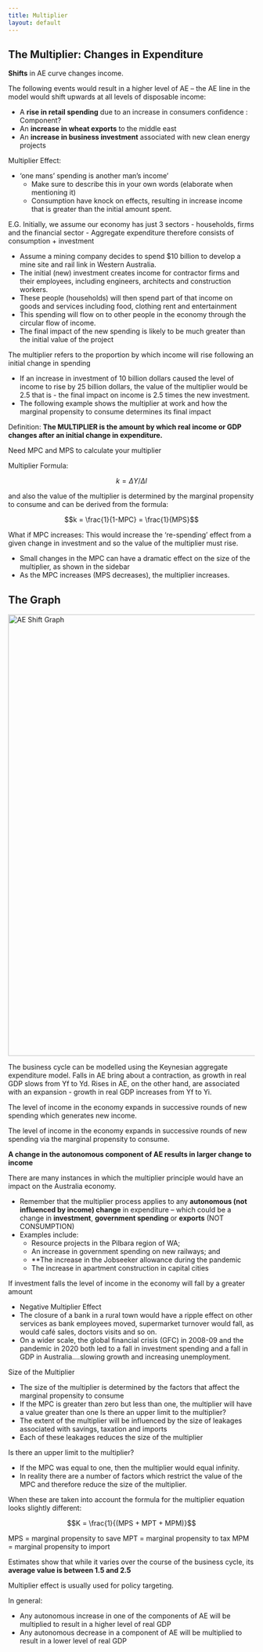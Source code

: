 ```yaml
---
title: Multiplier
layout: default
---
```

## The Multiplier: Changes in Expenditure

**Shifts** in AE curve changes income.

The following events would result in a higher level of AE – the AE line in the model would shift upwards at all levels of disposable income:
- A **rise in retail spending** due to an increase in consumers confidence : Component?
- An **increase in wheat exports** to the middle east
- An **increase in business investment** associated with new clean energy projects

Multiplier Effect:
- ‘one mans’ spending is another man’s income’
	- Make sure to describe this in your own words (elaborate when mentioning it)
	- Consumption have knock on effects, resulting in increase income that is greater than the initial amount spent.

E.G. Initially, we assume our economy has just 3 sectors - households, firms and the financial sector - Aggregate expenditure therefore consists of consumption + investment
- Assume a mining company decides to spend $10 billion to develop a mine site and rail link in Western Australia.
- The initial (new) investment creates income for contractor firms and their employees, including engineers, architects and construction workers.
- These people (households) will then spend part of that income on goods and services including food, clothing rent and entertainment
- This spending will flow on to other people in the economy through the circular flow of income. 
- The final impact of the new spending is likely to be much greater than the initial value of the project

The multiplier refers to the proportion by which income will rise following an initial change in spending
- If an increase in investment of 10 billion dollars caused the level of income to rise by 25 billion dollars, the value of the multiplier would be 2.5 that is - the final impact on income is 2.5 times the new investment.
- The following example shows the multiplier at work and how the marginal propensity to consume determines its final impact

Definition: **The MULTIPLIER is the amount by which real income or GDP changes after an initial change in expenditure.**

Need MPC and MPS to calculate your multiplier

Multiplier Formula: 

$$k = ΔY/ΔI$$

and also the value of the multiplier is determined by the marginal propensity to consume and can be derived from the formula:

$$k = \frac{1}{1-MPC} = \frac{1}{MPS}$$

What if MPC increases: This would increase the ‘re-spending’ effect from a given change in investment and so the value of the multiplier must rise.
- Small changes in the MPC can have a dramatic effect on the size of the multiplier, as shown in the sidebar
- As the MPC increases (MPS decreases), the multiplier increases.

## The Graph

<image src="/the-chicken-pen/assets/AE_Shift.png" alt="AE Shift Graph" width=900px />

The business cycle can be modelled using the Keynesian aggregate expenditure model. Falls in AE bring about a contraction, as growth in real GDP slows from Yf to Yd. Rises in AE, on the other hand, are associated with an expansion - growth in real GDP increases from Yf to Yi.

The level of income in the economy expands in successive rounds of new spending which generates new income.

The level of income in the economy expands in successive rounds of new spending via the marginal propensity to consume.

**A change in the autonomous component of AE results in larger change to income**

There are many instances in which the multiplier principle would have an impact on the Australia economy.
- Remember that the multiplier process applies to any **autonomous (not influenced by income) change** in expenditure – which could be a change in **investment**, **government spending** or **exports** (NOT CONSUMPTION)
- Examples include:
	- Resource projects in the Pilbara region of WA;
	- An increase in government spending on new railways; and
	- **The increase in the Jobseeker allowance during the pandemic
	- The increase in apartment construction in capital cities

If investment falls the level of income in the economy will fall by a greater amount
- Negative Multiplier Effect
- The closure of a bank in a rural town would have a ripple effect on other services as bank employees moved, supermarket turnover would fall, as would café sales, doctors visits and so on.
- On a wider scale, the global financial crisis (GFC) in 2008-09 and the pandemic in 2020 both led to a fall in investment spending and a fall in GDP in Australia….slowing growth and increasing unemployment.

Size of the Multiplier
- The size of the multiplier is determined by the factors that affect the marginal propensity to consume
- If the MPC is greater than zero but less than one, the multiplier will have a value greater than one Is there an upper limit to the multiplier?
- The extent of the multiplier will be influenced by the size of leakages associated with savings, taxation and imports
- Each of these leakages reduces the size of the multiplier

Is there an upper limit to the multiplier?
- If the MPC was equal to one, then the multiplier would equal infinity.
- In reality there are a number of factors which restrict the value of the MPC and therefore reduce the size of the multiplier.

When these are taken into account the formula for the multiplier equation looks slightly different:

$$K = \frac{1}{(MPS + MPT + MPM)}$$

MPS = marginal propensity to save
MPT = marginal propensity to tax
MPM = marginal propensity to import

Estimates show that while it varies over the course of the business cycle, its **average value is between 1.5 and 2.5**

Multiplier effect is usually used for policy targeting.

In general:
- Any autonomous increase in one of the components of AE will be multiplied to result in a higher level of real GDP
- Any autonomous decrease in a component of AE will be multiplied to result in a lower level of real GDP